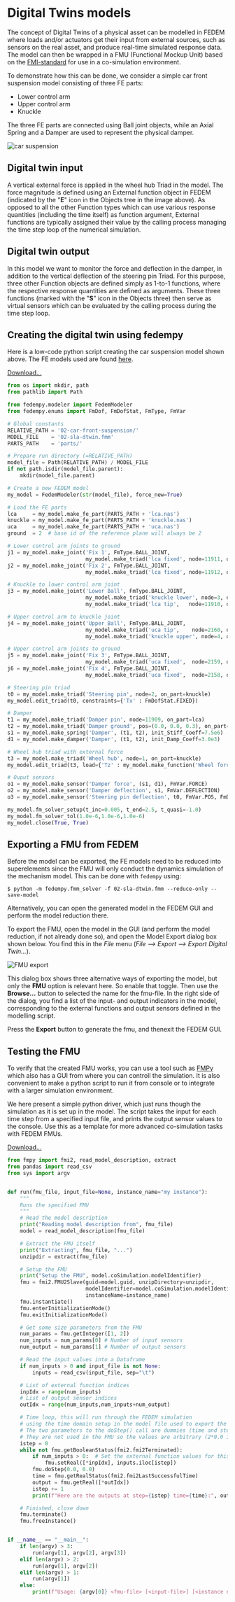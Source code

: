 # Digital Twins models

The concept of Digital Twins of a physical asset can be modelled in FEDEM
where loads and/or actuators get their input from external sources, such as
sensors on the real asset, and produce real-time simulated response data.
The model can then be wrapped in a FMU (Functional Mockup Unit) based on the
[FMI-standard](https://fmi-standard.org) for use in a co-simulation environment.

To demonstrate how this can be done, we consider a simple car front suspension
model consisting of three FE parts:

* Lower control arm
* Upper control arm
* Knuckle

The three FE parts are connected using Ball joint objects,
while an Axial Spring and a Damper are used to represent the physical damper.

![car suspension](../images/sla_model.png)

## Digital twin input

A vertical external force is applied in the wheel hub Triad in the model.
The force magnitude is defined using an External function object in FEDEM
(indicated by the "**E**" icon in the Objects tree in the image above).
As opposed to all the other Function types which can use various response
quantities (including the time itself) as function argument, External functions
are typically assigned their value by the calling process managing the time step
loop of the numerical simulation.

## Digital twin output

In this model we want to monitor the force and deflection in the damper,
in addition to the vertical deflection of the steering pin Triad.
For this purpose, three other Function objects are defined simply as 1-to-1
functions, where the respective response quantities are defined as arguments.
These three functions (marked with the "**S**" icon in the Objects three) then
serve as virtual sensors which can be evaluated by the calling process during
the time step loop.

## Creating the digital twin using fedempy

Here is a low-code python script creating the car suspension model shown above.
The FE models used are found [here](linked_files/sla_FEparts.zip).

[Download...](linked_files/sla_modeling.py)

```python
from os import mkdir, path
from pathlib import Path

from fedempy.modeler import FedemModeler
from fedempy.enums import FmDof, FmDofStat, FmType, FmVar

# Global constants
RELATIVE_PATH = '02-car-front-suspension/'
MODEL_FILE    = '02-sla-dtwin.fmm'
PARTS_PATH    = 'parts/'

# Prepare run directory (=RELATIVE_PATH)
model_file = Path(RELATIVE_PATH) / MODEL_FILE
if not path.isdir(model_file.parent):
    mkdir(model_file.parent)

# Create a new FEDEM model
my_model = FedemModeler(str(model_file), force_new=True)

# Load the FE parts
lca     = my_model.make_fe_part(PARTS_PATH + 'lca.nas')
knuckle = my_model.make_fe_part(PARTS_PATH + 'knuckle.nas')
uca     = my_model.make_fe_part(PARTS_PATH + 'uca.nas')
ground  = 2  # base id of the reference plane will always be 2

# Lower control arm joints to ground
j1 = my_model.make_joint('Fix 1', FmType.BALL_JOINT,
                         my_model.make_triad('lca fixed', node=11911, on_part=lca))
j2 = my_model.make_joint('Fix 2', FmType.BALL_JOINT,
                         my_model.make_triad('lca fixed', node=11912, on_part=lca))

# Knuckle to lower control arm joint
j3 = my_model.make_joint('Lower Ball', FmType.BALL_JOINT,
                         my_model.make_triad('knuckle lower', node=3, on_part=knuckle),
                         my_model.make_triad('lca tip',   node=11910, on_part=lca))

# Upper control arm to knuckle joint
j4 = my_model.make_joint('Upper Ball', FmType.BALL_JOINT,
                         my_model.make_triad('uca tip',    node=2160, on_part=uca),
                         my_model.make_triad('knuckle upper', node=4, on_part=knuckle))

# Upper control arm joints to ground
j5 = my_model.make_joint('Fix 3', FmType.BALL_JOINT,
                         my_model.make_triad('uca fixed',  node=2159, on_part=uca))
j6 = my_model.make_joint('Fix 4', FmType.BALL_JOINT,
                         my_model.make_triad('uca fixed',  node=2158, on_part=uca))

# Steering pin triad
t0 = my_model.make_triad('Steering pin', node=2, on_part=knuckle)
my_model.edit_triad(t0, constraints={'Tx' : FmDofStat.FIXED})

# Damper
t1 = my_model.make_triad('Damper pin', node=11909, on_part=lca)
t2 = my_model.make_triad('Damper ground', pos=(0.0, 0.0, 0.3), on_part=ground)
s1 = my_model.make_spring('Damper', (t1, t2), init_Stiff_Coeff=7.5e6)
d1 = my_model.make_damper('Damper', (t1, t2), init_Damp_Coeff=3.0e3)

# Wheel hub triad with external force
t3 = my_model.make_triad('Wheel hub', node=1, on_part=knuckle)
my_model.edit_triad(t3, load={'Tz' : my_model.make_function('Wheel force')})

# Ouput sensors
o1 = my_model.make_sensor('Damper force', (s1, d1), FmVar.FORCE)
o2 = my_model.make_sensor('Damper deflection', s1, FmVar.DEFLECTION)
o3 = my_model.make_sensor('Steering pin deflection', t0, FmVar.POS, FmDof.TZ)

my_model.fm_solver_setup(t_inc=0.005, t_end=2.5, t_quasi=-1.0)
my_model.fm_solver_tol(1.0e-6,1.0e-6,1.0e-6)
my_model.close(True, True)
```

## Exporting a FMU from FEDEM

Before the model can be exported, the FE models need to be reduced into
superelements since the FMU will only conduct the dynamics simulation
of the mechanism model. This can be done with `fedempy` using:

    $ python -m fedempy.fmm_solver -f 02-sla-dtwin.fmm --reduce-only --save-model

Alternatively, you can open the generated model in the FEDEM GUI and perform the
model reduction there.

To export the FMU, open the model in the GUI (and perform the model reduction,
if not already done so), and open the Model Export dialog box shown below.
You find this in the *File* menu (*File --> Export --> Export Digital Twin...*).

![FMU export](../images/fedem-fmu-export.png)

This dialog box shows three alternative ways of exporting the model,
but only the **FMU** option is relevant here. So enable that toggle.
Then use the **Browse...** button to selected the name for the fmu-file.
In the right side of the dialog, you find a list of the input- and output
indicators in the model, corresponding to the external functions and output
sensors defined in the modelling script.

Press the **Export** button to generate the fmu, and thenexit the FEDEM GUI.

## Testing the FMU

To verify that the created FMU works, you can use a tool such as
[FMPy](https://github.com/CATIA-Systems/FMPy) which also has a GUI from where
you can controll the simulation. It is also convenient to make a python script
to run it from console or to integrate with a larger simulation environment.

We here present a simple python driver, which just runs though the simulation
as it is set up in the model. The script takes the input for each time step
from a specified input file, and prints the output sensor values to the console.
Use this as a template for more advanced co-simulation tasks with FEDEM FMUs.

[Download...](linked_files/run_fedem_fmu.py)

```python
from fmpy import fmi2, read_model_description, extract
from pandas import read_csv
from sys import argv


def run(fmu_file, input_file=None, instance_name="my instance"):
    """
    Runs the specified FMU
    """
    # Read the model description
    print("Reading model description from", fmu_file)
    model = read_model_description(fmu_file)

    # Extract the FMU itself
    print("Extracting", fmu_file, "...")
    unzipdir = extract(fmu_file)

    # Setup the FMU
    print("Setup the FMU", model.coSimulation.modelIdentifier)
    fmu = fmi2.FMU2Slave(guid=model.guid, unzipDirectory=unzipdir,
                         modelIdentifier=model.coSimulation.modelIdentifier,
                         instanceName=instance_name)
    fmu.instantiate()
    fmu.enterInitializationMode()
    fmu.exitInitializationMode()

    # Get some size parameters from the FMU
    num_params = fmu.getInteger([1, 2])
    num_inputs = num_params[0] # Number of input sensors
    num_output = num_params[1] # Number of output sensors

    # Read the input values into a Dataframe
    if num_inputs > 0 and input_file is not None:
        inputs = read_csv(input_file, sep="\t")

    # List of external function indices
    inpIdx = range(num_inputs)
    # List of output sensor indices
    outIdx = range(num_inputs,num_inputs+num_output)

    # Time loop, this will run through the FEDEM simulation
    # using the time domain setup in the model file used to export the FMU.
    # The two parameters to the doStep() call are dummies (time and step size).
    # They are not used in the FMU so the values are arbitrary (2*0.0 is fine).
    istep = 0
    while not fmu.getBooleanStatus(fmi2.fmi2Terminated):
        if num_inputs > 0:  # Set the external function values for this step
            fmu.setReal([*inpIdx], inputs.iloc[istep])
        fmu.doStep(0.0, 0.0)
        time = fmu.getRealStatus(fmi2.fmi2LastSuccessfulTime)
        output = fmu.getReal([*outIdx])
        istep += 1
        print(f"Here are the outputs at step={istep} time={time}:", output)

    # Finished, close down
    fmu.terminate()
    fmu.freeInstance()


if __name__ == "__main__":
    if len(argv) > 3:
        run(argv[1], argv[2], argv[3])
    elif len(argv) > 2:
        run(argv[1], argv[2])
    elif len(argv) > 1:
        run(argv[1])
    else:
        print(f"Usage: {argv[0]} <fmu-file> [<input-file>] [<instance name>]")
```
